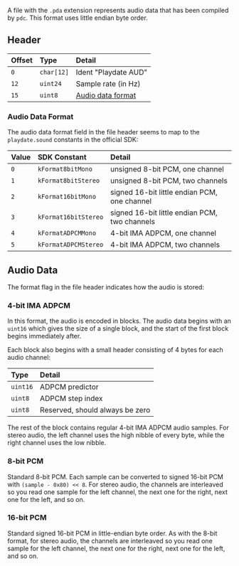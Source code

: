 A file with the `.pda` extension represents audio data that has been compiled by `pdc`. This format uses little endian byte order.

## Header

| Offset | Type     | Detail |
|:-------|:---------|:-------|
| `0`    | `char[12]` | Ident "Playdate AUD" |
| `12`   | `uint24`  | Sample rate (in Hz) |
| `15`   | `uint8`  | [Audio data format](#audio-data-format) |

### Audio Data Format

The audio data format field in the file header seems to map to the `playdate.sound` constants in the official SDK:

| Value | SDK Constant | Detail |
|:------|:-------------|:-------|
| `0`   | `kFormat8bitMono` | unsigned 8-bit PCM, one channel |
| `1`   | `kFormat8bitStereo` | unsigned 8-bit PCM, two channels |
| `2`   | `kFormat16bitMono` | signed 16-bit little endian PCM, one channel |
| `3`   | `kFormat16bitStereo` | signed 16-bit little endian PCM, two channels |
| `4`   | `kFormatADPCMMono` | 4-bit IMA ADPCM, one channel |
| `5`   | `kFormatADPCMStereo` | 4-bit IMA ADPCM, two channels |

## Audio Data

The format flag in the file header indicates how the audio is stored:

### 4-bit IMA ADPCM

In this format, the audio is encoded in blocks. The audio data begins with an `uint16` which gives the size of a single block, and the start of the first block begins immediately after.

Each block also begins with a small header consisting of 4 bytes for each audio channel:

| Type   | Detail |
|:-------|:-------|
| `uint16` | ADPCM predictor |
| `uint8` | ADPCM step index |
| `uint8` | Reserved, should always be zero |

The rest of the block contains regular 4-bit IMA ADPCM audio samples. For stereo audio, the left channel uses the high nibble of every byte, while the right channel uses the low nibble.

### 8-bit PCM

Standard 8-bit PCM. Each sample can be converted to signed 16-bit PCM with `(sample - 0x80) << 8`. For stereo audio, the channels are interleaved so you read one sample for the left channel, the next one for the right, next one for the left, and so on.

### 16-bit PCM

Standard signed 16-bit PCM in little-endian byte order. As with the 8-bit format, for stereo audio, the channels are interleaved so you read one sample for the left channel, the next one for the right, next one for the left, and so on.

